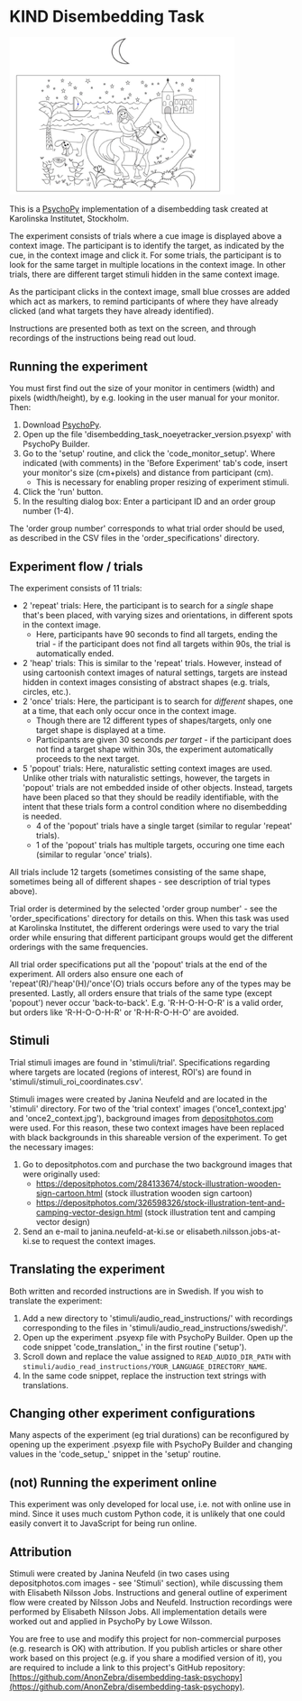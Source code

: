 # KIND Disembedding Task
<img width="400px" alt="Screenshot of example trial." src="./example_images/ex_trial.png">

This is a [PsychoPy](https://psychopy.org/) implementation of a disembedding task created at Karolinska Institutet, Stockholm.

The experiment consists of trials where a cue image is displayed above a context image. The participant is to identify the target, as indicated by the cue, in the context image and click it. For some trials, the participant is to look for the same target in multiple locations in the context image. In other trials, there are different target stimuli hidden in the same context image.

As the participant clicks in the context image, small blue crosses are added which act as markers, to remind participants of where they have already clicked (and what targets they have already identified).

Instructions are presented both as text on the screen, and through recordings of the instructions being read out loud.

## Running the experiment
You must first find out the size of your monitor in centimers (width) and pixels (width/height), by e.g. looking in the user manual for your monitor. Then:

1. Download [PsychoPy](https://psychopy.org/).
2. Open up the file 'disembedding\_task\_noeyetracker\_version.psyexp' with PsychoPy Builder.
3. Go to the 'setup' routine, and click the 'code_monitor_setup'. Where indicated (with comments) in the 'Before Experiment' tab's code, insert your monitor's size (cm+pixels) and distance from participant (cm).
    - This is necessary for enabling proper resizing of experiment stimuli.
4. Click the 'run' button.
5. In the resulting dialog box: Enter a participant ID and an order group number (1-4).

The 'order group number' corresponds to what trial order should be used, as described in the CSV files in the 'order_specifications' directory.

## Experiment flow / trials
The experiment consists of 11 trials:
* 2 'repeat' trials: Here, the participant is to search for a _single_ shape that's been placed, with varying sizes and orientations, in different spots in the context image.
    - Here, participants have 90 seconds to find all targets, ending the trial - if the participant does not find all targets within 90s, the trial is automatically ended.
* 2 'heap' trials: This is similar to the 'repeat' trials. However, instead of using cartoonish context images of natural settings, targets are instead hidden in context images consisting of abstract shapes (e.g. trials, circles, etc.).
* 2 'once' trials: Here, the participant is to search for _different_ shapes, one at a time, that each only occur once in the context image.
    - Though there are 12 different types of shapes/targets, only one target shape is displayed at a time.
    - Participants are given 30 seconds _per target_ - if the participant does not find a target shape within 30s, the experiment automatically proceeds to the next target.
* 5 'popout' trials: Here, naturalistic setting context images are used. Unlike other trials with naturalistic settings, however, the targets in 'popout' trials are not embedded inside of other objects. Instead, targets have been placed so that they should be readily identifiable, with the intent that these trials form a control condition where no disembedding is needed.
    - 4 of the 'popout' trials have a single target (similar to regular 'repeat' trials).
    - 1 of the 'popout' trials has multiple targets, occuring one time each (similar to regular 'once' trials).

All trials include 12 targets (sometimes consisting of the same shape, sometimes being all of different shapes - see description of trial types above).

Trial order is determined by the selected 'order group number' - see the 'order_specifications' directory for details on this. When this task was used at Karolinska Institutet, the different orderings were used to vary the trial order while ensuring that different participant groups would get the different orderings with the same frequencies.

All trial order specifications put all the 'popout' trials at the end of the experiment. All orders also ensure one each of 'repeat'(R)/'heap'(H)/'once'(O) trials occurs before any of the types may be presented. Lastly, all orders ensure that trials of the same type (except 'popout') never occur 'back-to-back'. E.g. 'R-H-O-H-O-R' is a valid order, but orders like 'R-H-O-O-H-R' or 'R-H-R-O-H-O' are avoided.

## Stimuli
Trial stimuli images are found in 'stimuli/trial'. Specifications regarding where targets are located (regions of interest, ROI's) are found in 'stimuli/stimuli_roi_coordinates.csv'.

Stimuli images were created by Janina Neufeld and are located in the 'stimuli' directory. For two of the 'trial context' images ('once1_context.jpg' and 'once2_context.jpg'), background images from [depositphotos.com](depositphotos.com) were used. For this reason, these two context images have been replaced with black backgrounds in this shareable version of the experiment. To get the necessary images:
1. Go to depositphotos.com and purchase the two background images that were originally used:
    - https://depositphotos.com/284133674/stock-illustration-wooden-sign-cartoon.html (stock illustration wooden sign cartoon)
    - https://depositphotos.com/326598326/stock-illustration-tent-and-camping-vector-design.html (stock illustration tent and camping vector design)
2. Send an e-mail to janina.neufeld-at-ki.se or elisabeth.nilsson.jobs-at-ki.se to request the context images.

## Translating the experiment
Both written and recorded instructions are in Swedish. If you wish to translate the experiment: 

1. Add a new directory to 'stimuli/audio\_read\_instructions/' with recordings corresponding to the files in 'stimuli/audio\_read\_instructions/swedish/'.
2. Open up the experiment .psyexp file with PsychoPy Builder. Open up the code snippet 'code\_translation\_' in the first routine ('setup').
3. Scroll down and replace the value assigned to `READ_AUDIO_DIR_PATH` with `stimuli/audio_read_instructions/YOUR_LANGUAGE_DIRECTORY_NAME`.
4. In the same code snippet, replace the instruction text strings with translations. 

## Changing other experiment configurations
Many aspects of the experiment (eg trial durations) can be reconfigured by opening up the experiment .psyexp file with PsychoPy Builder and changing values in the 'code\_setup\_' snippet in the 'setup' routine.

## (not) Running the experiment online
This experiment was only developed for local use, i.e. not with online use in mind. Since it uses much custom Python code, it is unlikely that one could easily convert it to JavaScript for being run online.

## Attribution
Stimuli were created by Janina Neufeld (in two cases using depositphotos.com images - see 'Stimuli' section), while discussing them with Elisabeth Nilsson Jobs. Instructions and general outline of experiment flow were created by Nilsson Jobs and Neufeld. Instruction recordings were performed by Elisabeth Nilsson Jobs. All implementation details were worked out and applied in PsychoPy by Lowe Wilsson. 

You are free to use and modify this project for non-commercial purposes (e.g. research is OK) with attribution. If you publish articles or share other work based on this project (e.g. if you share a modified version of it), you are required to include a link to this project's GitHub repository: [https://github.com/AnonZebra/disembedding-task-psychopy](https://github.com/AnonZebra/disembedding-task-psychopy).